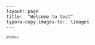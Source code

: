 ```
---
layout: page
title:  "Welcome to test"
typora-copy-images-to:..\images
---
```

<img src="C:\Users\iiyma\Downloads\블로그\images\캡처test.PNG" alt="캡처test" style="zoom:50%;" />
